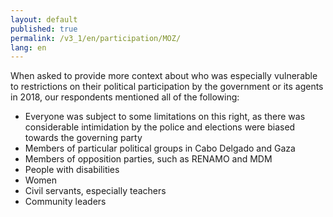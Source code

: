 ```yaml
---
layout: default
published: true
permalink: /v3_1/en/participation/MOZ/
lang: en
---
```


When asked to provide more context about who was especially vulnerable to restrictions on their political participation by the government or its agents in 2018, our respondents mentioned all of the following:
-	Everyone was subject to some limitations on this right, as there was considerable intimidation by the police and elections were biased towards the governing party
-	Members of particular political groups in Cabo Delgado and Gaza
-	Members of opposition parties, such as RENAMO and MDM
-	People with disabilities
-	Women
-	Civil servants, especially teachers
-	Community leaders

